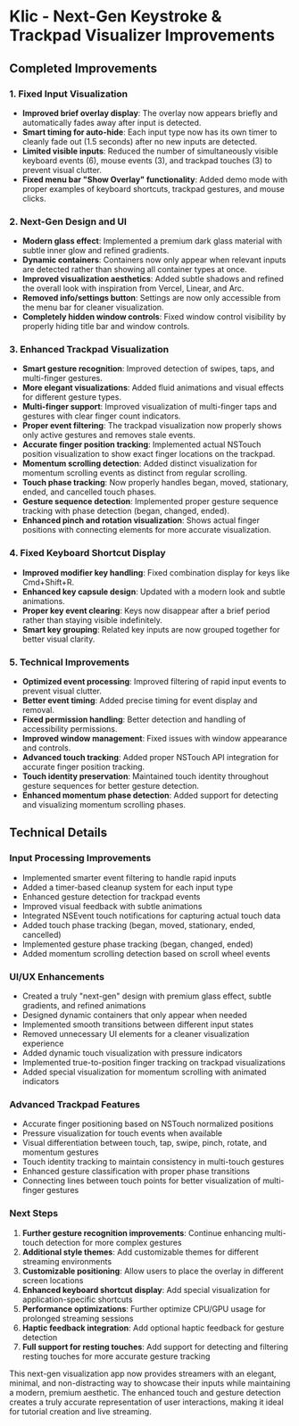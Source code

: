 # Klic - Next-Gen Keystroke & Trackpad Visualizer Improvements

## Completed Improvements

### 1. Fixed Input Visualization
- **Improved brief overlay display**: The overlay now appears briefly and automatically fades away after input is detected.
- **Smart timing for auto-hide**: Each input type now has its own timer to cleanly fade out (1.5 seconds) after no new inputs are detected.
- **Limited visible inputs**: Reduced the number of simultaneously visible keyboard events (6), mouse events (3), and trackpad touches (3) to prevent visual clutter.
- **Fixed menu bar "Show Overlay" functionality**: Added demo mode with proper examples of keyboard shortcuts, trackpad gestures, and mouse clicks.

### 2. Next-Gen Design and UI
- **Modern glass effect**: Implemented a premium dark glass material with subtle inner glow and refined gradients.
- **Dynamic containers**: Containers now only appear when relevant inputs are detected rather than showing all container types at once.
- **Improved visualization aesthetics**: Added subtle shadows and refined the overall look with inspiration from Vercel, Linear, and Arc.
- **Removed info/settings button**: Settings are now only accessible from the menu bar for cleaner visualization.
- **Completely hidden window controls**: Fixed window control visibility by properly hiding title bar and window controls.

### 3. Enhanced Trackpad Visualization
- **Smart gesture recognition**: Improved detection of swipes, taps, and multi-finger gestures.
- **More elegant visualizations**: Added fluid animations and visual effects for different gesture types.
- **Multi-finger support**: Improved visualization of multi-finger taps and gestures with clear finger count indicators.
- **Proper event filtering**: The trackpad visualization now properly shows only active gestures and removes stale events.
- **Accurate finger position tracking**: Implemented actual NSTouch position visualization to show exact finger locations on the trackpad.
- **Momentum scrolling detection**: Added distinct visualization for momentum scrolling events as distinct from regular scrolling.
- **Touch phase tracking**: Now properly handles began, moved, stationary, ended, and cancelled touch phases.
- **Gesture sequence detection**: Implemented proper gesture sequence tracking with phase detection (began, changed, ended).
- **Enhanced pinch and rotation visualization**: Shows actual finger positions with connecting elements for more accurate visualization.

### 4. Fixed Keyboard Shortcut Display
- **Improved modifier key handling**: Fixed combination display for keys like Cmd+Shift+R.
- **Enhanced key capsule design**: Updated with a modern look and subtle animations.
- **Proper key event clearing**: Keys now disappear after a brief period rather than staying visible indefinitely.
- **Smart key grouping**: Related key inputs are now grouped together for better visual clarity.

### 5. Technical Improvements
- **Optimized event processing**: Improved filtering of rapid input events to prevent visual clutter.
- **Better event timing**: Added precise timing for event display and removal.
- **Fixed permission handling**: Better detection and handling of accessibility permissions.
- **Improved window management**: Fixed issues with window appearance and controls.
- **Advanced touch tracking**: Added proper NSTouch API integration for accurate finger position tracking.
- **Touch identity preservation**: Maintained touch identity throughout gesture sequences for better gesture detection.
- **Enhanced momentum phase detection**: Added support for detecting and visualizing momentum scrolling phases.

## Technical Details

### Input Processing Improvements
- Implemented smarter event filtering to handle rapid inputs
- Added a timer-based cleanup system for each input type
- Enhanced gesture detection for trackpad events
- Improved visual feedback with subtle animations
- Integrated NSEvent touch notifications for capturing actual touch data
- Added touch phase tracking (began, moved, stationary, ended, cancelled)
- Implemented gesture phase tracking (began, changed, ended)
- Added momentum scrolling detection based on scroll wheel events

### UI/UX Enhancements
- Created a truly "next-gen" design with premium glass effect, subtle gradients, and refined animations
- Designed dynamic containers that only appear when needed
- Implemented smooth transitions between different input states
- Removed unnecessary UI elements for a cleaner visualization experience
- Added dynamic touch visualization with pressure indicators
- Implemented true-to-position finger tracking on trackpad visualizations
- Added special visualization for momentum scrolling with animated indicators

### Advanced Trackpad Features
- Accurate finger positioning based on NSTouch normalized positions
- Pressure visualization for touch events when available
- Visual differentiation between touch, tap, swipe, pinch, rotate, and momentum gestures
- Touch identity tracking to maintain consistency in multi-touch gestures
- Enhanced gesture classification with proper phase transitions
- Connecting lines between touch points for better visualization of multi-finger gestures

### Next Steps
1. **Further gesture recognition improvements**: Continue enhancing multi-touch detection for more complex gestures
2. **Additional style themes**: Add customizable themes for different streaming environments
3. **Customizable positioning**: Allow users to place the overlay in different screen locations
4. **Enhanced keyboard shortcut display**: Add special visualization for application-specific shortcuts
5. **Performance optimizations**: Further optimize CPU/GPU usage for prolonged streaming sessions
6. **Haptic feedback integration**: Add optional haptic feedback for gesture detection
7. **Full support for resting touches**: Add support for detecting and filtering resting touches for more accurate gesture tracking

This next-gen visualization app now provides streamers with an elegant, minimal, and non-distracting way to showcase their inputs while maintaining a modern, premium aesthetic. The enhanced touch and gesture detection creates a truly accurate representation of user interactions, making it ideal for tutorial creation and live streaming. 